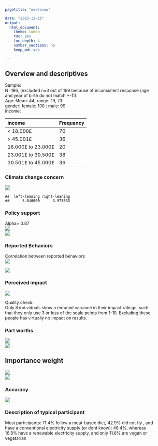 ```yaml
---
pagetitle: "overview"

date: "2023-12-15"
output:
  html_document:
    theme: lumen
    toc: yes
    toc_depth: 4
    number_sections: no
    keep_md: yes

---
```















## Overview and descriptives


Sample:  
N=196, (excluded n=3 out of 199 because of inconsistent response (age and year of birth do not match +-1)).  
Age: Mean: 44, range: 19, 73.  
gender: female: 100 ; male: 99  
income: 

|income             |Frequency |
|:------------------|:---------|
|< 18.000£          |70        |
|> 45.001£          |36        |
|18.000£ to 23.000£ |20        |
|23.001£ to 30.500£ |38        |
|30.501£ to 45.000£ |36        |

  
  
### Climate change concern
<img src="Overview_files/figure-html/plot.ccc-1.png" style="display: block; margin: auto;" />

```
##  left-leaning right-leaning 
##      5.046000      3.973333
```


### Policy support
Alpha= 0.87
<img src="Overview_files/figure-html/plot.policy-1.png" style="display: block; margin: auto;" /><img src="Overview_files/figure-html/plot.policy-2.png" style="display: block; margin: auto;" />



### Reported Behaviors 
Correlation between reported behaviors
<img src="Overview_files/figure-html/unnamed-chunk-5-1.png" style="display: block; margin: auto;" />

<img src="Overview_files/figure-html/unnamed-chunk-6-1.png" style="display: block; margin: auto;" />

### Perceived impact

<img src="Overview_files/figure-html/unnamed-chunk-7-1.png" style="display: block; margin: auto;" />
  
Quality check:  
Only 8 individuals show a reduced variance in their impact ratings, such that they  only use 3 or less of the scale points from 1-10. Excluding these people has virtually no impact on results.

### Part worths

<img src="Overview_files/figure-html/unnamed-chunk-8-1.png" style="display: block; margin: auto;" />

<img src="Overview_files/figure-html/unnamed-chunk-9-1.png" style="display: block; margin: auto;" />


## Importance weight

<img src="Overview_files/figure-html/unnamed-chunk-10-1.png" style="display: block; margin: auto;" />




<img src="Overview_files/figure-html/unnamed-chunk-12-1.png" style="display: block; margin: auto;" />

### Accuracy

<img src="Overview_files/figure-html/unnamed-chunk-13-1.png" style="display: block; margin: auto;" />

### Description of typical participant

Most participants: 71.4% follow a meat-based diet, 42.9% did not fly , 
and have a conventional electricity supply (or dont know): 46.4%, whereas 16.8% have a renewable electricity supply, and only 11.8% are vegan or vegetarian    
  
    
